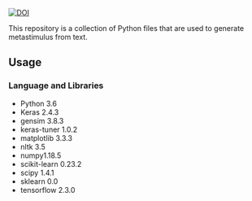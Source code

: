 [![DOI](https://zenodo.org/badge/DOI/10.5281/zenodo.4539755.svg)](https://doi.org/10.5281/zenodo.4539755)


This repository is a collection of Python files that are used to generate metastimulus from text.





## Usage
### Language and Libraries
* Python 3.6
* Keras 2.4.3
* gensim 3.8.3
* keras-tuner 1.0.2
* matplotlib 3.3.3
* nltk 3.5
* numpy1.18.5
* scikit-learn 0.23.2
* scipy 1.4.1
* sklearn 0.0
* tensorflow 2.3.0
